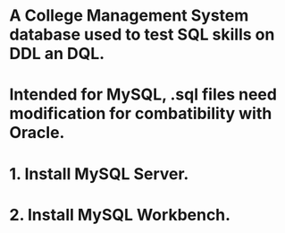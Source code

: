 # A College Management System database used to test SQL skills on DDL an DQL.
# Intended for MySQL, .sql files need modification for combatibility with Oracle.
# 
# 1. Install MySQL Server.
# 2. Install MySQL Workbench.
